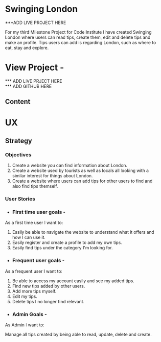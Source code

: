 # Swinging London

***ADD LIVE PROJECT HERE

For my third Milestone Project for Code Institute I have created Swinging London where users can read tips, create them, edit and delete tips and make an profile. Tips users can add is regarding London, such as where to eat, stay and explore. 

# View Project - 

*** ADD LIVE PRJECT HERE  
*** ADD GITHUB HERE 

## Content


# UX

## Strategy

### Objectives

1. Create a website you can find information about London.
2. Create a website used by tourists as well as locals all looking with a similar interest for things about London. 
3. Create a website where users can add tips for other users to find and also find tips themself. 

### User Stories
- ### First time user goals -

As a first time user I want to:

1. Easily be able to navigate the website to understand what it offers and how I can use it. 
2. Easily register and create a profile to add my own tips. 
3. Easily find tips under the category I'm looking for.

- ### Frequent user goals - 

As a frequent user I want to:

1. Be able to access my account easily and see my added tips. 
2. Find new tips added by other users. 
3. Add more tips myself. 
4. Edit my tips. 
5. Delete tips I no longer find relevant. 

- ### Admin Goals - 

As Admin I want to:

Manage all tips created by being able to read, update, delete and create. 

